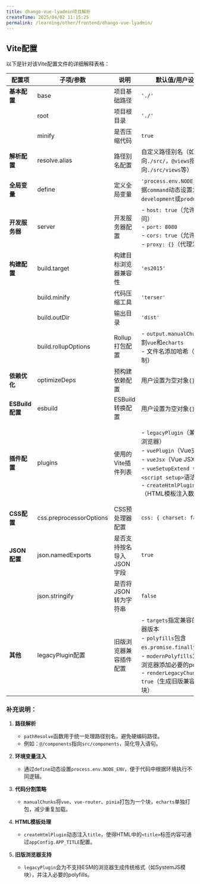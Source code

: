 ```yaml
---
title: dhango-vue-lyadmin项目解析
createTime: 2025/04/02 11:15:25
permalink: /learning/other/frontend/dhango-vue-lyadmin/
---
```


## Vite配置

以下是针对该Vite配置文件的详细解释表格：

| **配置项**         | **子项/参数**              | **说明**                                                                                                                                                                                                 | **默认值/用户设置**                                                                                                                                                                                                 | **作用/目的**                                                                                                                                                                                                 |
|--------------------|---------------------------|---------------------------------------------------------------------------------------------------------------------------------------------------------------------------------------------------------|-----------------------------------------------------------------------------------------------------------------------------------------------------------------------------------------------------------------|-------------------------------------------------------------------------------------------------------------------------------------------------------------------------------------------------------------|
| **基本配置**       | base                      | 项目基础路径                                                                                                                                                                                           | `'./'`                                                                                                                                                                                                         | 指定index.html文件所在的基础路径（相对路径）                                                                                                                                                                |
|                   | root                      | 项目根目录                                                                                                                                                                                             | `'./'`                                                                                                                                                                                                         | 指定项目的根目录（源代码所在位置）                                                                                                                                                                         |
|                   | minify                    | 是否压缩代码                                                                                                                                                                                           | `true`                                                                                                                                                                                                         | 生产构建时压缩代码，减小体积                                                                                                                                                                               |
| **解析配置**       | resolve.alias             | 路径别名配置                                                                                                                                                                                           | 自定义路径别名（如`/@`指向`./src/`，`@views`指向`./src/views`等）                                                                                                                                              | 简化模块导入路径，提高代码可读性                                                                                                                                                                           |
| **全局变量**       | define                    | 定义全局变量                                                                                                                                                                                           | `'process.env.NODE_ENV'`根据`command`动态设置为`development`或`production`                                                                                                                                     | 在代码中注入环境变量，区分开发和生产环境                                                                                                                                                                   |
| **开发服务器**     | server                    | 开发服务器配置                                                                                                                                                                                         | - `host: true`（允许网络访问）<br>- `port: 8080`<br>- `cors: true`（允许跨域）<br>- `proxy: {}`（代理为空）                                                                                                    | 配置本地开发服务器的行为，如端口、跨域支持等                                                                                                                                                               |
| **构建配置**       | build.target              | 构建目标浏览器兼容性                                                                                                                                                                                   | `'es2015'`                                                                                                                                                                                                     | 指定生成的JavaScript兼容性级别                                                                                                                                                                             |
|                   | build.minify              | 代码压缩工具                                                                                                                                                                                           | `'terser'`                                                                                                                                                                                                     | 使用Terser进行代码压缩                                                                                                                                                                                     |
|                   | build.outDir              | 输出目录                                                                                                                                                                                               | `'dist'`                                                                                                                                                                                                       | 指定构建产物的输出目录                                                                                                                                                                                     |
|                   | build.rollupOptions       | Rollup打包配置                                                                                                                                                                                         | - `output.manualChunks`分割`vue`和`echarts`<br>- 文件名添加哈希（缓存控制）                                                                                                                                    | 优化代码分割策略，提升缓存利用率                                                                                                                                                                           |
| **依赖优化**       | optimizeDeps              | 预构建依赖配置                                                                                                                                                                                         | 用户设置为空对象`{}`                                                                                                                                                                                           | 自定义需要预构建的依赖项（默认自动检测）                                                                                                                                                                   |
| **ESBuild配置**    | esbuild                   | ESBuild转换配置                                                                                                                                                                                        | 用户设置为空对象`{}`                                                                                                                                                                                           | 自定义ESBuild选项（如JSX处理等）                                                                                                                                                                           |
| **插件配置**       | plugins                   | 使用的Vite插件列表                                                                                                                                                                                     | - `legacyPlugin`（兼容旧版浏览器）<br>- `vuePlugin`（Vue支持）<br>- `vueJsx`（Vue JSX支持）<br>- `vueSetupExtend`（支持`<script setup>`语法扩展）<br>- `createHtmlPlugin`（HTML模板注入数据）                 | - 为旧版浏览器生成polyfills<br>- 支持Vue单文件组件和JSX语法<br>- 增强`<script setup>`功能<br>- 动态注入HTML模板中的标题（`appConfig.APP_TITLE`）                                                            |
| **CSS配置**        | css.preprocessorOptions   | CSS预处理器配置                                                                                                                                                                                        | `css: { charset: false }`                                                                                                                                                                                     | 禁用CSS文件中的`@charset`规则生成                                                                                                                                                                          |
| **JSON配置**       | json.namedExports         | 是否支持按名导入JSON字段                                                                                                                                                                               | `true`                                                                                                                                                                                                         | 允许通过命名导出访问JSON字段                                                                                                                                                                               |
|                   | json.stringify            | 是否将JSON转为字符串                                                                                                                                                                                   | `false`                                                                                                                                                                                                        | 直接导入JSON对象（若为`true`则使用`JSON.parse`优化性能）                                                                                                                                                    |
| **其他**           | legacyPlugin配置          | 旧版浏览器兼容插件配置                                                                                                                                                                                 | - `targets`指定兼容的浏览器版本<br>- `polyfills`包含`es.promise.finally`等<br>- `modernPolyfills`为现代浏览器添加必要的polyfills<br>- `renderLegacyChunks: true`（生成旧版兼容代码块）                         | 确保在旧版浏览器（如Android > 39、Chrome >= 60等）中正常运行，同时为现代浏览器提供轻量级polyfills                                                                                                           |

### 补充说明：
1. **路径解析**  
   - `pathResolve`函数用于统一处理路径别名，避免硬编码路径。
   - 例如：`@/components`指向`src/components`，简化导入语句。

2. **环境变量注入**  
   - 通过`define`动态设置`process.env.NODE_ENV`，便于代码中根据环境执行不同逻辑。

3. **代码分割策略**  
   - `manualChunks`将`vue`、`vue-router`、`pinia`打包为一个块，`echarts`单独打包，减少重复加载。

4. **HTML模板处理**  
   - `createHtmlPlugin`动态注入`title`，使得HTML中的`<title>`标签内容可通过`appConfig.APP_TITLE`配置。

5. **旧版浏览器支持**  
   - `legacyPlugin`会为不支持ESM的浏览器生成传统格式（如SystemJS模块），并注入必要的polyfills。
